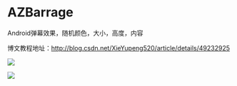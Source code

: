 # AZBarrage
Android弹幕效果，随机颜色，大小，高度，内容

博文教程地址：http://blog.csdn.net/XieYupeng520/article/details/49232925

![](https://github.com/Xieyupeng520/AZBarrage/blob/master/app/src/main/res/raw/show.gif)

![](https://github.com/Xieyupeng520/AZBarrage/blob/master/app/src/main/res/raw/show2.gif)
